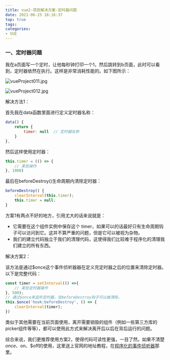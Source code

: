 ```yaml
---
title: vue2-项目解决方案-定时器问题
date: 2021-06-25 16:16:37
top: true
tags:
categories:
- VUE
---
```

### 一、定时器问题
<!--more-->
我在a页面写一个定时，让他每秒钟打印一个1，然后跳转到b页面，此时可以看到，定时器依然在执行。这样是非常消耗性能的。如下图所示：

![vueProject011.jpg](http://alivnram-test.oss-cn-beijing.aliyuncs.com/alivnblog/vueProject011.jpg)

![vueProject012.jpg](http://alivnram-test.oss-cn-beijing.aliyuncs.com/alivnblog/vueProject012.jpg)

解决方法1：

首先我在data函数里面进行定义定时器名称：

```js
data() {            
    return {                              
        timer: null  // 定时器名称          
    }        
},
```

然后这样使用定时器：

```js
this.timer = (() => {
    // 某些操作
}, 1000)
```

最后在beforeDestroy()生命周期内清除定时器：

```js
beforeDestroy() {
    clearInterval(this.timer);        
    this.timer = null;
}
```

方案1有两点不好的地方，引用尤大的话来说就是：

- 它需要在这个组件实例中保存这个 timer，如果可以的话最好只有生命周期钩子可以访问到它。这并不算严重的问题，但是它可以被视为杂物。
- 我们的建立代码独立于我们的清理代码，这使得我们比较难于程序化的清理我们建立的所有东西。

解决方案2：

该方法是通过$once这个事件侦听器器在定义完定时器之后的位置来清除定时器。以下是完整代码：

```js
const timer = setInterval(() =>{                    
    // 某些定时器操作                
}, 500);            
// 通过$once来监听定时器，在beforeDestroy钩子可以被清除。
this.$once('hook:beforeDestroy', () => {            
    clearInterval(timer);                                    
})
```

类似于其他需要在当前页面使用，离开需要销毁的组件（例如一些第三方库的picker组件等等），都可以使用此方式来解决离开后以后在背后运行的问题。

综合来说，我们更推荐使用方案2，使得代码可读性更强，一目了然。如果不清楚$once、$on、$off的使用，这里送上官网的地址教程，在[程序化的事件侦听器](https://cn.vuejs.org/v2/guide/components-edge-cases.html#%E7%A8%8B%E5%BA%8F%E5%8C%96%E7%9A%84%E4%BA%8B%E4%BB%B6%E4%BE%A6%E5%90%AC%E5%99%A8)那里。